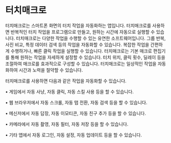 # 터치매크로
터치매크로는 스마트폰 화면의 터치 작업을 자동화하는 앱입니다. 터치매크로를 사용하면 반복적인 터치 작업을 프로그램으로 만들고, 원하는 시간에 자동으로 실행할 수 있습니다. 터치매크로는 다양한 작업을 수행할 수 있는 유연한 소프트웨어입니다. 그룹 반복, 사진 비교, 특정 데이터 검색 등의 작업을 자동화할 수 있습니다. 복잡한 작업을 간편하게 수행하거나, 빠른 클릭 작업을 실행할 수 있습니다. 터치매크로는 기본 매크로 편집기를 통해 원하는 작업을 자세하게 설정할 수 있습니다. 터치 위치, 클릭 횟수, 딜레이 등을 조절하여 매크로를 효과적으로 구성할 수 있습니다. 터치매크로는 일상적인 작업을 자동화하여 시간과 노력을 절약할 수 있습니다.

터치매크로를 사용하면 다음과 같은 작업을 자동화할 수 있습니다.

• 게임에서 자동 사냥, 자동 클릭, 자동 스킬 사용 등을 할 수 있습니다.

• 웹 브라우저에서 자동 스크롤, 자동 탭 전환, 자동 검색 등을 할 수 있습니다.

• 메신저에서 자동 답장, 자동 이모티콘, 자동 친구 추가 등을 할 수 있습니다.

• 카메라에서 자동 촬영, 자동 필터, 자동 저장 등을 할 수 있습니다.

• 기타 앱에서 자동 로그인, 자동 설정, 자동 업데이트 등을 할 수 있습니다.
